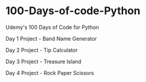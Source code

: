 # 100-Days-of-code-Python
Udemy's 100 Days of Code for Python 

Day 1 Project - Band Name Generator

Day 2 Project - Tip Calculator

Day 3 Project - Treasure Island

Day 4 Project - Rock Paper Scissors
